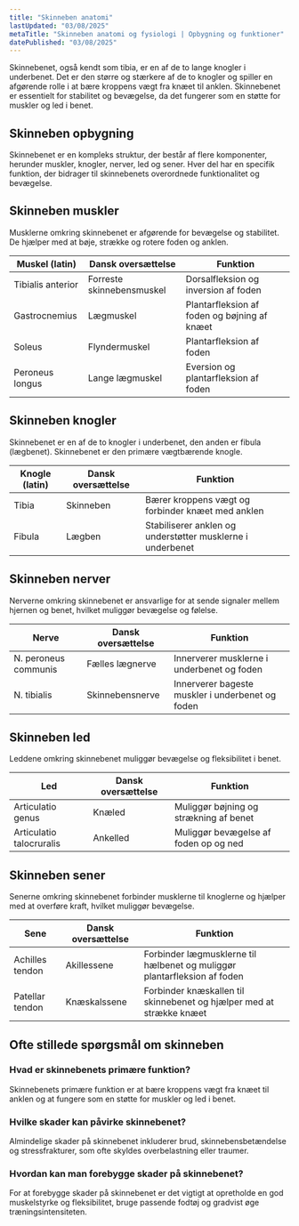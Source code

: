 ```yaml
---
title: "Skinneben anatomi"
lastUpdated: "03/08/2025"
metaTitle: "Skinneben anatomi og fysiologi | Opbygning og funktioner"
datePublished: "03/08/2025"
---
```


Skinnebenet, også kendt som tibia, er en af de to lange knogler i underbenet. Det er den større og stærkere af de to knogler og spiller en afgørende rolle i at bære kroppens vægt fra knæet til anklen. Skinnebenet er essentielt for stabilitet og bevægelse, da det fungerer som en støtte for muskler og led i benet.

## Skinneben opbygning

Skinnebenet er en kompleks struktur, der består af flere komponenter, herunder muskler, knogler, nerver, led og sener. Hver del har en specifik funktion, der bidrager til skinnebenets overordnede funktionalitet og bevægelse.

## Skinneben muskler

Musklerne omkring skinnebenet er afgørende for bevægelse og stabilitet. De hjælper med at bøje, strække og rotere foden og anklen.

| Muskel (latin) | Dansk oversættelse | Funktion |
|----------------|--------------------|----------|
| Tibialis anterior | Forreste skinnebensmuskel | Dorsalfleksion og inversion af foden |
| Gastrocnemius | Lægmuskel | Plantarfleksion af foden og bøjning af knæet |
| Soleus | Flyndermuskel | Plantarfleksion af foden |
| Peroneus longus | Lange lægmuskel | Eversion og plantarfleksion af foden |

## Skinneben knogler

Skinnebenet er en af de to knogler i underbenet, den anden er fibula (lægbenet). Skinnebenet er den primære vægtbærende knogle.

| Knogle (latin) | Dansk oversættelse | Funktion |
|----------------|--------------------|----------|
| Tibia | Skinneben | Bærer kroppens vægt og forbinder knæet med anklen |
| Fibula | Lægben | Stabiliserer anklen og understøtter musklerne i underbenet |

## Skinneben nerver

Nerverne omkring skinnebenet er ansvarlige for at sende signaler mellem hjernen og benet, hvilket muliggør bevægelse og følelse.

| Nerve | Dansk oversættelse | Funktion |
|-------|--------------------|----------|
| N. peroneus communis | Fælles lægnerve | Innerverer musklerne i underbenet og foden |
| N. tibialis | Skinnebensnerve | Innerverer bageste muskler i underbenet og foden |

## Skinneben led

Leddene omkring skinnebenet muliggør bevægelse og fleksibilitet i benet.

| Led | Dansk oversættelse | Funktion |
|-----|--------------------|----------|
| Articulatio genus | Knæled | Muliggør bøjning og strækning af benet |
| Articulatio talocruralis | Ankelled | Muliggør bevægelse af foden op og ned |

## Skinneben sener

Senerne omkring skinnebenet forbinder musklerne til knoglerne og hjælper med at overføre kraft, hvilket muliggør bevægelse.

| Sene | Dansk oversættelse | Funktion |
|------|--------------------|----------|
| Achilles tendon | Akillessene | Forbinder lægmusklerne til hælbenet og muliggør plantarfleksion af foden |
| Patellar tendon | Knæskalssene | Forbinder knæskallen til skinnebenet og hjælper med at strække knæet |

## Ofte stillede spørgsmål om skinneben

### Hvad er skinnebenets primære funktion?

Skinnebenets primære funktion er at bære kroppens vægt fra knæet til anklen og at fungere som en støtte for muskler og led i benet.

### Hvilke skader kan påvirke skinnebenet?

Almindelige skader på skinnebenet inkluderer brud, skinnebensbetændelse og stressfrakturer, som ofte skyldes overbelastning eller traumer.

### Hvordan kan man forebygge skader på skinnebenet?

For at forebygge skader på skinnebenet er det vigtigt at opretholde en god muskelstyrke og fleksibilitet, bruge passende fodtøj og gradvist øge træningsintensiteten.